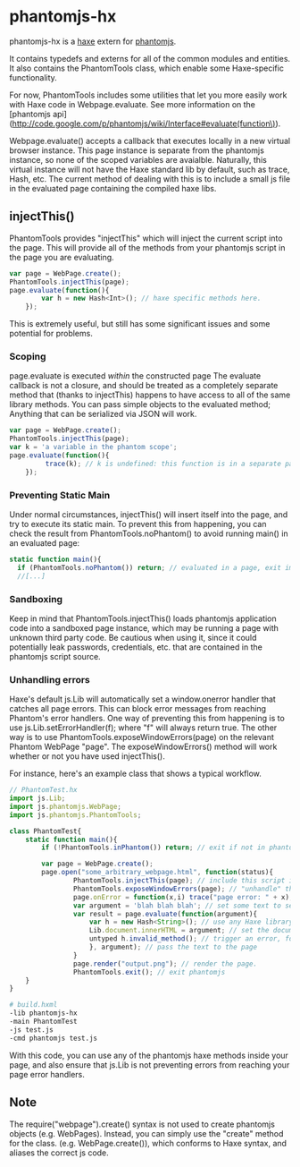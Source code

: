 # phantomjs-hx

phantomjs-hx is a [haxe](http://www.haxe.org) extern for
[phantomjs](http://phantomjs.org/).

It contains typedefs and externs for all of the common modules and entities.
It also contains the PhantomTools class, which enable some Haxe-specific
functionality.

For now,  PhantomTools includes some utilities that let you more easily work
with Haxe code in Webpage.evaluate.  See more information on the [phantomjs
api](http://code.google.com/p/phantomjs/wiki/Interface#evaluate(function\)).

Webpage.evaluate() accepts a callback that executes locally in a new virtual
browser instance. This page instance is separate from the phantomjs instance,
so none of the scoped variables are avaialble.  Naturally, this virtual
instance will not have the Haxe standard lib by default, such as trace, Hash,
etc. The current method of dealing with this is to include a small js file in
the evaluated page containing the compiled haxe libs.

## injectThis()
PhantomTools provides "injectThis" which will inject the current script into
the page. This will provide all of the methods from your phantomjs script
in the page you are evaluating.

```javascript
var page = WebPage.create();
PhantomTools.injectThis(page);
page.evaluate(function(){
        var h = new Hash<Int>(); // haxe specific methods here.
    });
```

This is extremely useful, but still has some significant issues and some
potential for problems.

### Scoping

page.evaluate is executed *within* the constructed page The evaluate callback
is not a closure, and should be treated as a completely separate method that
(thanks to injectThis) happens to have access to all of the same library
methods.  You can pass simple objects to the evaluated method;  Anything that
can be serialized via JSON will work.

```javascript
var page = WebPage.create();
PhantomTools.injectThis(page);
var k = 'a variable in the phantom scope';
page.evaluate(function(){
         trace(k); // k is undefined: this function is in a separate page scope.
    });
```

### Preventing Static Main

Under normal circumstances, injectThis() will insert itself into the page, and
try to execute its static main. To prevent this from happening, you can
check the result from PhantomTools.noPhantom() to avoid running main() in an
evaluated page:

```javascript
static function main(){
  if (PhantomTools.noPhantom()) return; // evaluated in a page, exit immediately.
  //[...]
```

### Sandboxing

Keep in mind that PhantomTools.injectThis() loads phantomjs application code
into a sandboxed page instance, which may be running a page with unknown third
party code. Be cautious when using it, since it could potentially leak
passwords, credentials, etc. that are contained in the phantomjs script
source.

### Unhandling errors

Haxe's default js.Lib will automatically set a window.onerror handler that
catches all page errors.  This can block error messages from reaching Phantom's
error handlers.  One way of preventing this from happening is to use
js.Lib.setErrorHandler(f); where "f" will always return true. The other way is
to use PhantomTools.exposeWindowErrors(page) on the relevant Phantom WebPage
"page".  The exposeWindowErrors() method will work whether or not you have used
injectThis().

For instance, here's an example class that shows a typical workflow.

```javascript
// PhantomTest.hx
import js.Lib;
import js.phantomjs.WebPage;
import js.phantomjs.PhantomTools;

class PhantomTest{
    static function main(){
        if (!PhantomTools.inPhantom()) return; // exit if not in phantom scope

        var page = WebPage.create();
        page.open("some_arbitrary_webpage.html", function(status){
                PhantomTools.injectThis(page); // include this script in the opened page
                PhantomTools.exposeWindowErrors(page); // "unhandle" the default window errors for the page.
                page.onError = function(x,i) trace("page error: " + x); // phantom handles errors on this page
                var argument = 'blah blah blah'; // set some text to send to the page
                var result = page.evaluate(function(argument){
                    var h = new Hash<String>(); // use any Haxe library method, courtesy of injectThis.
                    Lib.document.innerHTML = argument; // set the document content with the argument
                    untyped h.invalid_method(); // trigger an error, for illustration purposes
                    }, argument); // pass the text to the page
                }
                page.render("output.png"); // render the page.
                PhantomTools.exit(); // exit phantomjs
    }
}
```

```bash
# build.hxml
-lib phantomjs-hx
-main PhantomTest
-js test.js
-cmd phantomjs test.js
```



With this code, you can use any of the phantomjs haxe methods inside your page, and also ensure
that js.Lib is not preventing errors from reaching your page error handlers.



## Note
The require("webpage").create() syntax is not used to create phantomjs objects
(e.g. WebPages).  Instead, you can simply use  the "create" method for the
class. (e.g. WebPage.create()), which conforms to Haxe syntax, and aliases the
correct js code.
